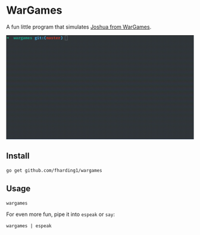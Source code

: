 # WarGames

A fun little program that simulates [Joshua from WarGames](https://www.youtube.com/watch?v=v11Y64dnnF4).

![Recording](recording.gif)

## Install

```
go get github.com/fharding1/wargames
```

## Usage

```
wargames
```

For even more fun, pipe it into `espeak` or `say`:

```
wargames | espeak
```
